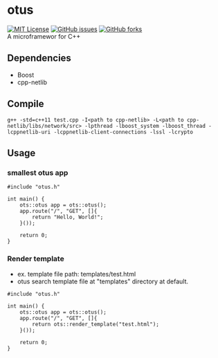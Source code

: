 # otus
[![MIT License](http://img.shields.io/badge/license-MIT-blue.svg?style=flat)](LICENSE) [![GitHub issues](https://img.shields.io/github/issues/nocotan/otus.svg)](https://github.com/nocotan/otus/issues) [![GitHub forks](https://img.shields.io/github/forks/nocotan/otus.svg)](https://github.com/nocotan/otus/network)  
A microframewor for C++

## Dependencies
- Boost
- cpp-netlib

## Compile

```
g++ -std=c++11 test.cpp -I<path to cpp-netlib> -L<path to cpp-netlib/libs/network/src> -lpthread -lboost_system -lboost_thread -lcppnetlib-uri -lcppnetlib-client-connections -lssl -lcrypto
```

## Usage

### smallest otus app

```
#include "otus.h"

int main() {
    ots::otus app = ots::otus();
    app.route("/", "GET", []{
        return "Hello, World!";
    }());

    return 0;
}
```

### Render template

- ex. template file path: templates/test.html
- otus search template file at "templates" directory at default.

```
#include "otus.h"

int main() {
    ots::otus app = ots::otus();
    app.route("/", "GET", []{
        return ots::render_template("test.html");
    }());

    return 0;
}
```
